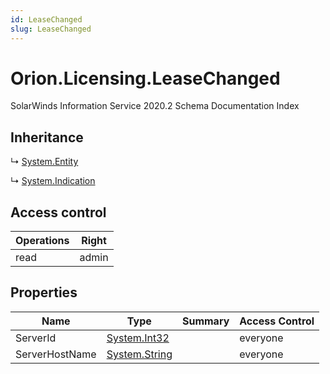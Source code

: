 ```yaml
---
id: LeaseChanged
slug: LeaseChanged
---
```


# Orion.Licensing.LeaseChanged

SolarWinds Information Service 2020.2 Schema Documentation Index

## Inheritance

↳ [System.Entity](./../System/Entity)

↳ [System.Indication](./../System/Indication)

## Access control

| Operations | Right |
| ------ | ------ |
| read | admin |

## Properties

| Name | Type | Summary | Access Control |
| ------ | ------ | ------ | ------ |
| ServerId | [System.Int32](https://docs.microsoft.com/en-us/dotnet/api/system.int32) |  | everyone |
| ServerHostName | [System.String](https://docs.microsoft.com/en-us/dotnet/api/system.string) |  | everyone |

